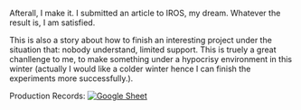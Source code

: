 Afterall, I make it. I submitted an article to IROS, my dream. Whatever the result is, I am satisfied.

This is also a story about how to finish an interesting project under the situation that: nobody understand, limited support. This is truely a great chanllenge to me, to make something under a hypocrisy environment in this winter (actually I would like a colder winter hence I can finish the experiments more successfully.).

Production Records: [![Google Sheet](https://img.shields.io/badge/Google%20Sheets-34A853?style=for-the-badge&logo=google-sheets&logoColor=white)](https://docs.google.com/spreadsheets/d/1wtGPdYYN4bKGXEIhm40TA8qTVeiCr3ZqOzmmTvC8R54/edit?gid=1571712465#gid=1571712465)
